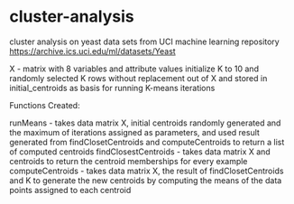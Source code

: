 cluster-analysis
================
cluster analysis on yeast data sets from UCI machine learning repository https://archive.ics.uci.edu/ml/datasets/Yeast


X - matrix with 8 variables and attribute values
initialize K to 10 and randomly selected K rows without replacement out of X and stored in initial_centroids as basis for running K-means iterations


Functions Created:

runMeans - takes data matrix X, initial centroids randomly generated and the maximum of iterations assigned as parameters, and used result generated from findClosetCentroids and computeCentroids to return a list of computed centroids
findClosestCentroids - takes data matrix X and centroids to return the centroid memberships for every example
computeCentroids - takes data matrix X, the result of findClosetCentroids and K to generate the new centroids by computing the means of the data points assigned to each centroid
